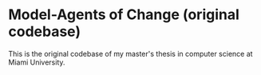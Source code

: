 # Model-Agents of Change (original codebase)
This is the original codebase of my master's thesis in computer science at Miami University.
